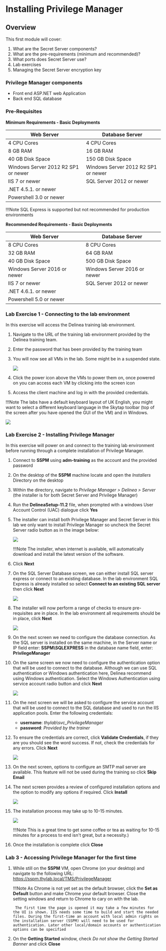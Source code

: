 # Installing Privilege Manager

## Overview

This first module will cover:

1. What are the Secret Server components?
2. What are the pre-requirements (minimum and recommended)?
3. What ports does Secret Server use?
4. Lab exercises
5. Managing the Secret Server encryption key

### Privilege Manager components

- Front end ASP.NET web Application
- Back end SQL database

### Pre-Requisites

**Minimum Requirements - Basic Deployments**

| Web Server | Database Server |
|-|-|
|4 CPU Cores|4 CPU Cores|
|8 GB RAM|16 GB RAM|
|40 GB Disk Space|150 GB Disk Space|
|Windows Server 2012 R2 SP1 or newer|Windows Server 2012 R2 SP1 or newer|
|IIS 7 or newer|SQL Server 2012 or newer|
|.NET 4.5.1. or newer| |
|Powershell 3.0 or newer| |

!!!Note
    SQL Express is supported but not recommended for production environments

**Recommended Requirements - Basic Deployments**

| Web Server | Database Server |
|-|-|
|8 CPU Cores|8 CPU Cores|
|32 GB RAM|64 GB RAM|
|40 GB Disk Space|500 GB Disk Space|
|Windows Server 2016 or newer|Windows Server 2016 or newer|
|IIS 7 or newer|SQL Server 2012 or newer|
|.NET 4.6.1. or newer| |
|Powershell 5.0 or newer| |

### Lab Exercise 1 - Connecting to the lab environment

In this exercise will access the Delinea training lab environment.

1. Navigate to the URL of the training lab environment provided by the Delinea training team.

2. Enter the password that has been provided by the training team

3. You will now see all VMs in the lab. Some might be in a suspended state.

    ![](images/lab-pv-001.png)

4. Click the power icon above the VMs to power them on, once powered on you can access each VM by clicking into the screen icon

5. Access the client machine and log in with the provided credentials.

!!!Note
    The labs have a default keyboard layout of UK English, you might want to select a different keyboard language in the Skytap toolbar (top of the screen after you have opened the GUI of the VM) and in Windows.

![](images/lab-pv-000.png)

### Lab Exercise 2 - Installing Privilege Manager

In this exercise will power on and connect to the training lab environment before running through a complete installation of Privilege Manager.

01. Connect to **SSPM** using **adm-training** as the account and the provided password

02. On the desktop of the **SSPM** machine locate and open the *Installers* Directory on the desktop

03. Within the directory, navigate to *Privilege Manager > Delinea > Server*  (the installer is for both Secret Server and Privilege Manager)

04. Run the **DelineaSetup-11.2** file, when prompted with a windows User Account Control (UAC) dialogue click **Yes**

05. The installer can install both Privilege Manager and Secret Server in this lab we only want to install Privilege Manager so uncheck the Secret Server radio button as in the image below:

    ![](images/pm-0001.png)

    !!!Note
        The installer, when internet is available, will automatically download and install the latest version of the software.

06. Click **Next**

07. On the SQL Server Database screen, we can either install SQL server express or connect to an existing database. In the lab environment SQL Express is already installed so select **Connect to an existing SQL server** then click **Next**

    ![](images/pm-0002.png)

08. The installer will now perform a range of checks to ensure pre-requisites are in place. In the lab environment all requirements should be in place, click **Next**

    ![](images/pm-0003.png)

09. On the next screen we need to configure the database connection. As the SQL server is installed on the same machine, in the Server name or IP field enter: **SSPM\\SQLEXPRESS** in the database name field, enter: **PrivilegeManager**

10. On the same screen we now need to configure the authentication option that will be used to connect to the database. Although we can use SQL authentication or Windows authentication here, Delinea recommend using Windows authentication. Select the Windows Authentication using service account radio button and click **Next**

    ![](images/pm-0004.png)

11. On the next screen we will be asked to configure the service account that will be used to connect to the SQL database and used to run the IIS application pools. Enter the following credentials:

    * **username**: *thylab\\svc_PrivilegeManager*
    * **password**: *Provided by the trainer*

12. To ensure the credentials are correct, click **Validate Credentials**, if they are you should see the word success. If not, check the credentials for any errors. Click **Next**

    ![](images/pm-0000.png)

13. On the next screen, options to configure an SMTP mail server are available. This feature will not be used during the training so click **Skip Email**

14. The next screen provides a review of configured installation options and the option to modify any options if required. Click **Install**

    ![](images/pm-0005.png)

15. The installation process may take up to 10-15 minutes.

    ![](images/pm-0006.png)

    !!!Note
        This is a great time to get some coffee or tea as waiting for 10-15 minutes for a process to end isn't great, but a necessity.)

16. Once the installation is complete click **Close**

### Lab 3 - Accessing Privilege Manager for the first time

1. While still on the **SSPM** VM, open Chrome (on your desktop) and navigate to the following URL: <https://sspm.thylab.local/TMS/PrivilegeManager>

    !!!Note
        As Chrome is not yet set as the default browser, click the **Set as Default** button and make Chrome your default browser. Close the setting windows and return to Chrome to cary on with the lab.

        The first time the page is opened it may take a few minutes for the UI is shown. IIS needs some time to build and start the needed files. During the first-time an account with local admin rights on the installation server (SSPM) will need to be used for authentication. Later other local/domain accounts or authentication options can be specified

2. On the **Getting Started** window, check *Do not show the Getting Started Banner* and click **Close**
